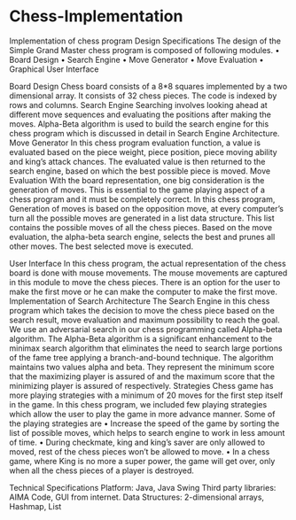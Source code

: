 # Chess-Implementation
Implementation of chess program
Design Specifications
The design of the Simple Grand Master chess program is composed of following modules.
•	Board Design
•	Search Engine
•	Move Generator
•	Move Evaluation
•	Graphical User Interface 

Board Design
Chess board consists of a 8*8 squares implemented by a two dimensional array. It consists of 32 chess pieces. The code is indexed by rows and columns.
Search Engine
Searching involves looking ahead at different move sequences and evaluating the positions after making the moves. Alpha-Beta algorithm is used to build the search engine for this chess program which is discussed in detail in Search Engine Architecture. 
Move Generator
In this chess program evaluation function, a value is evaluated based on the piece weight, piece position, piece moving ability and king’s attack chances. The evaluated value is then returned to the search engine, based on which the best possible piece is moved. 
Move Evaluation
With the board representation, one big consideration is the generation of moves. This is essential to the game playing aspect of a chess program and it must be completely correct. In this chess program, Generation of moves is based on the opposition move, at every computer’s turn all the possible moves are generated in a list data structure. This list contains the possible moves of all the chess pieces. Based on the move evaluation, the alpha-beta search engine, selects the best and prunes all other moves. The best selected move is executed.


User Interface
In this chess program, the actual representation of the chess board is done with mouse movements. The mouse movements are captured in this module to move the chess pieces. There is an option for the user to make the first move or he can make the computer to make the first move.
Implementation of Search Architecture
The Search Engine in this chess program which takes the decision to move the chess piece based on the search result, move evaluation and maximum possibility to reach the goal. We use an adversarial search in our chess programming called Alpha-beta algorithm. The Alpha-Beta algorithm is a significant enhancement to the minimax search algorithm that eliminates the need to search large portions of the fame tree applying a branch-and-bound technique. The algorithm maintains two values alpha and beta. They represent the minimum score that the maximizing player is assured of and the maximum score that the minimizing player is assured of respectively.
Strategies
Chess game has more playing strategies with a minimum of 20 moves for the first step itself in the game. In this chess program, we included few playing strategies which allow the user to play the game in more advance manner. Some of the playing strategies are
•	Increase the speed of the game by sorting the list of possible moves, which helps to search engine to work in less amount of time.
•	During checkmate, king and king’s saver are only allowed to moved, rest of the chess pieces won’t be allowed to move.
•	In a chess game, where King is no more a super power, the game will get over, only when all the chess pieces of a player is destroyed. 

Technical Specifications
Platform: Java, Java Swing
Third party libraries: AIMA Code, GUI from internet.
Data Structures: 2-dimensional arrays, Hashmap, List

